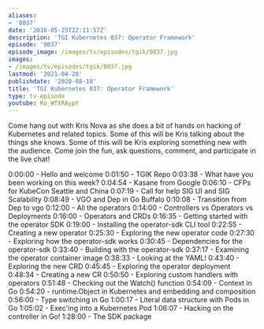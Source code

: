 ```yaml
---
aliases:
- '0037'
date: '2018-05-25T22:11:57Z'
description: 'TGI Kubernetes 037: Operator Framework'
episode: '0037'
episode_image: /images/tv/episodes/tgik/0037.jpg
images:
- /images/tv/episodes/tgik/0037.jpg
lastmod: '2021-04-20'
publishdate: '2020-08-10'
title: 'TGI Kubernetes 037: Operator Framework'
type: tv-episode
youtube: Ko_WfXRAypY
---
```


Come hang out with Kris Nova as she does a bit of hands on hacking of Kubernetes and related topics. Some of this will be Kris talking about the things she knows. Some of this will be Kris exploring something new with the audience. Come join the fun, ask questions, comment, and participate in the live chat!


0:00:00 - Hello and welcome
0:01:50 - TGIK Repo
0:03:38 - What have you been working on this week?
0:04:54 - Kasane from Google 
0:06:10 - CFPs for KubeCon Seattle and China
0:07:19 - Call for help SIG UI and SIG Scalability
0:08:49 - VGO and Dep in Go Buffalo 
0:10:08 - Transition from Dep to vgo 
0:12:00 - All the operators 
0:14:00 - Controllers vs Operators vs Deployments 
0:16:00 - Operators and CRDs
0:16:35 - Getting started with the operator SDK
0:19:00 - Installing the operator-sdk CLI tool
0:22:55 - Creating a new operator 
0:25:30 - Exploring the new operator code
0:27:30 - Exploring how the operator-sdk works
0:30:45 - Dependencies for the operator-sdk
0:33:40 - Building with the operator-sdk
0:37:17 - Examining the operator container image
0:38:33 - Looking at the YAML!
0:43:40 - Exploring the new CRD
0:45:45 - Exploring the operator deployment
0:48:34 - Creating a new CR
0:50:50 - Exploring custom handlers with operators
0:51:48 - Checking out the Watch() function
0:54:09 - Context in Go
0:54:20 - runtime.Object in Kubernetes and embedding and composition 
0:56:00 - Type switching in Go
1:00:17 - Literal data structure with Pods in Go
1:05:02 - Exec&#39;ing into a Kubernetes Pod
1:06:07 - Hacking on the controller in Go!
1:28:00 - The SDK package